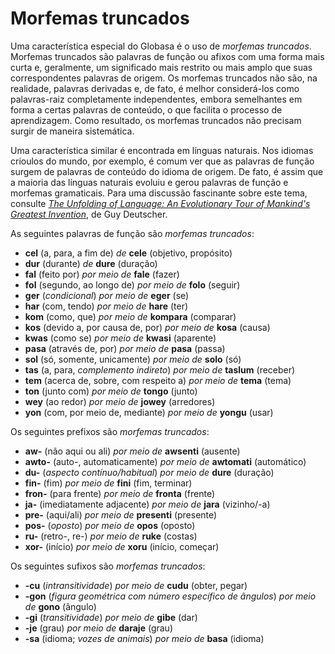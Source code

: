 <h1>Morfemas truncados</h1>
<p>
</p>
<p>Uma característica especial do Globasa é o uso de <em>morfemas truncados</em>. Morfemas truncados são palavras de
	função ou afixos com uma forma mais curta e, geralmente, um significado mais restrito ou mais amplo que suas
	correspondentes palavras de origem. Os morfemas truncados não são, na realidade, palavras derivadas e, de fato, é
	melhor considerá-los como palavras-raiz completamente independentes, embora semelhantes em forma a certas palavras
	de conteúdo, o que facilita o processo de aprendizagem. Como resultado, os morfemas truncados não precisam surgir de
	maneira sistemática.</p>
<p>Uma característica similar é encontrada em línguas naturais. Nos idiomas crioulos do mundo, por exemplo, é comum ver
	que as palavras de função surgem de palavras de conteúdo do idioma de origem. De fato, é assim que a maioria das
	línguas naturais evoluiu e gerou palavras de função e morfemas gramaticais. Para uma discussão fascinante sobre este
	tema, consulte <a
		href="https://www.amazon.com/Unfolding-Language-Evolutionary-Mankinds-Invention/dp/0805080120/ref=sr_1_1?keywords=unfolding%2Bof%2Blanguage&qid=1565409086&s=gateway&sr=8-1"><em>The
			Unfolding of Language: An Evolutionary Tour of Mankind's Greatest Invention</em></a>, de Guy Deutscher.</p>
<p>As seguintes palavras de função são <em>morfemas truncados</em>:</p>
<ul>
	<li><strong>cel</strong> (a, para, a fim de) <em>de</em> <strong>cele</strong> (objetivo, propósito)</li>
	<li><strong>dur</strong> (durante) <em>de</em> <strong>dure</strong> (duração)</li>
	<li><strong>fal</strong> (feito por) <em>por meio de</em> <strong>fale</strong> (fazer)</li>
	<li><strong>fol</strong> (segundo, ao longo de) <em>por meio de</em> <strong>folo</strong> (seguir)</li>
	<li><strong>ger</strong> (<em>condicional</em>) <em>por meio de</em> <strong>eger</strong> (se)</li>
	<li><strong>har</strong> (com, tendo) <em>por meio de</em> <strong>hare</strong> (ter)</li>
	<li><strong>kom</strong> (como, que) <em>por meio de</em> <strong>kompara</strong> (comparar)</li>
	<li><strong>kos</strong> (devido a, por causa de, por) <em>por meio de</em> <strong>kosa</strong> (causa)</li>
	<li><strong>kwas</strong> (como se) <em>por meio de</em> <strong>kwasi</strong> (aparente)</li>
	<li><strong>pasa</strong> (através de, por) <em>por meio de</em> <strong>pasa</strong> (passa)</li>
	<li><strong>sol</strong> (só, somente, unicamente) <em>por meio de</em> <strong>solo</strong> (só)</li>
	<li><strong>tas</strong> (a, para, <em>complemento indireto</em>) <em>por meio de</em> <strong>taslum</strong>
		(receber)</li>
	<li><strong>tem</strong> (acerca de, sobre, com respeito a) <em>por meio de</em> <strong>tema</strong> (tema)</li>
	<li><strong>ton</strong> (junto com) <em>por meio de</em> <strong>tongo</strong> (junto)</li>
	<li><strong>wey</strong> (ao redor) <em>por meio de</em> <strong>jowey</strong> (arredores)</li>
	<li><strong>yon</strong> (com, por meio de, mediante) <em>por meio de</em> <strong>yongu</strong> (usar)</li>
</ul>
<p>Os seguintes prefixos são <em>morfemas truncados</em>:</p>
<ul>
	<li><strong>aw-</strong> (não aqui ou ali) <em>por meio de</em> <strong>awsenti</strong> (ausente)</li>
	<li><strong>awto-</strong> (auto-, automaticamente) <em>por meio de</em> <strong>awtomati</strong> (automático)
	</li>
	<li><strong>du-</strong> (<em>aspecto contínuo/habitual</em>) <em>por meio de</em> <strong>dure</strong> (duração)
	</li>
	<li><strong>fin-</strong> (fim) <em>por meio de</em> <strong>fini</strong> (fim, terminar)</li>
	<li><strong>fron-</strong> (para frente) <em>por meio de</em> <strong>fronta</strong> (frente)</li>
	<li><strong>ja-</strong> (imediatamente adjacente) <em>por meio de</em> <strong>jara</strong> (vizinho/-a)</li>
	<li><strong>pre-</strong> (aqui/ali) <em>por meio de</em> <strong>presenti</strong> (presente)</li>
	<li><strong>pos-</strong> (<em>oposto</em>) <em>por meio de</em> <strong>opos</strong> (oposto)</li>
	<li><strong>ru-</strong> (retro-, re-) <em>por meio de</em> <strong>ruke</strong> (costas)</li>
	<li><strong>xor-</strong> (início) <em>por meio de</em> <strong>xoru</strong> (início, começar)</li>
</ul>
<p>Os seguintes sufixos são <em>morfemas truncados</em>:</p>
<ul>
	<li><strong>-cu</strong> (<em>intransitividade</em>) <em>por meio de</em> <strong>cudu</strong> (obter, pegar)</li>
	<li><strong>-gon</strong> (<em>figura geométrica com número específico de ângulos</em>) <em>por meio de</em>
		<strong>gono</strong> (ângulo)
	</li>
	<li><strong>-gi</strong> (<em>transitividade</em>) <em>por meio de</em> <strong>gibe</strong> (dar)</li>
	<li><strong>-je</strong> (grau) <em>por meio de</em> <strong>daraje</strong> (grau)</li>
	<li><strong>-sa</strong> (idioma; <em>vozes de animais</em>) <em>por meio de</em> <strong>basa</strong> (idioma)
	</li>
</ul>
<p></p>
